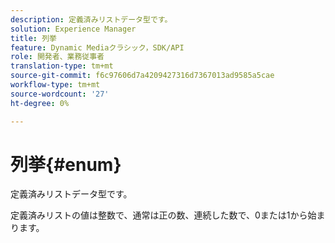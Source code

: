 ```yaml
---
description: 定義済みリストデータ型です。
solution: Experience Manager
title: 列挙
feature: Dynamic Mediaクラシック，SDK/API
role: 開発者、業務従事者
translation-type: tm+mt
source-git-commit: f6c97606d7a4209427316d7367013ad9585a5cae
workflow-type: tm+mt
source-wordcount: '27'
ht-degree: 0%

---
```



# 列挙{#enum}

定義済みリストデータ型です。

定義済みリストの値は整数で、通常は正の数、連続した数で、0または1から始まります。
